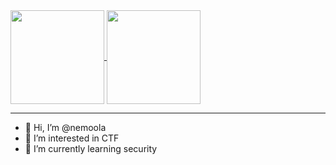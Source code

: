 <a href="https://github.com/anuraghazra/github-readme-stats">
  <img height=150 align="center" src="https://github-readme-stats.vercel.app/api?username=nemoola&show_icons=true&theme=transparent" />
</a>
<a href="https://github.com/anuraghazra/convoychat">
  <img height=150 align="center" src="https://github-readme-stats.vercel.app/api/top-langs?username=nemoola&layout=compact&langs_count=10&theme=transparent&card_width=515"/>
</a>

---

- 👋 Hi, I’m @nemoola
- 👀 I’m interested in CTF
- 🌱 I’m currently learning security
